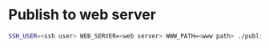 # Publish to web server

```bash
SSH_USER=<ssh user> WEB_SERVER=<web server> WWW_PATH=<www path> ./publish.sh
```